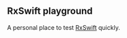 ## RxSwift playground
A personal place to test [RxSwift](https://github.com/ReactiveX/RxSwift) quickly.

